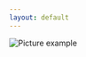 ```yaml
---
layout: default
---
```

![Picture example](https://raw.githubusercontent.com/kvartirnik/website/gh-pages/images/kvartirnik_photos/17.jpg)

